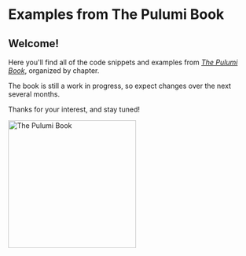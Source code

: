 # Examples from The Pulumi Book

## Welcome!

Here you'll find all of the code snippets and examples from [_The Pulumi Book_](https://pulumibook.com), organized by chapter.

The book is still a work in progress, so expect changes over the next several months.

Thanks for your interest, and stay tuned!

<a href="https://pulumibook.info">
    <img width="260" alt="The Pulumi Book" src="https://user-images.githubusercontent.com/274700/124629560-6a6c1300-de36-11eb-94dc-f2a7b98b5f98.png">
</a>
